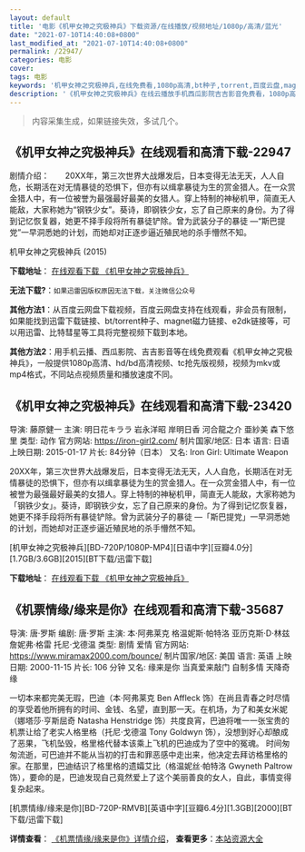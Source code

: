 ```yaml
---
layout: default
title: '电影《机甲女神之究极神兵》下载资源/在线播放/视频地址/1080p/高清/蓝光'
date: "2021-07-10T14:40:08+0800"
last_modified_at: "2021-07-10T14:40:08+0800"
permalink: /22947/
categories: 电影
cover:
tags: 电影
keywords: '机甲女神之究极神兵,在线免费看,1080p高清,bt种子,torrent,百度云盘,magnet,磁力链,迅雷下载资源'
description: '《机甲女神之究极神兵》在线云播放手机西瓜影院吉吉影音免费看，1080p高清bd/hd未删减完整版和tc抢先枪版，mkv/mp4格式，附带bt/torrent种子、magnet/磁力链、百度云盘、网盘资源迅雷下载链接'
---
```


>内容采集生成，如果链接失效，多试几个。


## 《机甲女神之究极神兵》在线观看和高清下载-22947

剧情介绍：　　20XX年，第三次世界大战爆发后，日本变得无法无天，人人自危，长期活在对无情暴徒的恐惧下，但亦有以缉拿暴徒为生的赏金猎人。在一众赏金猎人中，有一位被誉为最强最好最美的女猎人。穿上特制的神秘机甲，简直无人能敌，大家称她为“钢铁少女”。葵诗，即钢铁少女，忘了自己原来的身份。为了得到记忆恢复器，她更不择手段将所有暴徒铲除。曾为武装分子的暴徒 —“斯巴提党”一早洞悉她的计划，而她却对正逐步逼近殖民地的杀手懵然不知。


机甲女神之究极神兵 (2015)

**下载地址**： [在线观看下载 《机甲女神之究极神兵》](https://www.btbtdy.me/btdy/dy153.html) 


**无法下载?**：`如果迅雷因版权原因无法下载，关注微信公众号 `

**其他方法1**：从百度云网盘下载视频，百度云网盘支持在线观看，非会员有限制，如果能找到迅雷下载链接、bt/torrent种子、magnet磁力链接、e2dk链接等，可以用迅雷、比特彗星等工具将完整视频下载到本地。

**其他方法2**：用手机云播、西瓜影院、吉吉影音等在线免费观看《机甲女神之究极神兵》，一般提供1080p高清、hd/bd高清视频、tc抢先版视频，视频为mkv或mp4格式，不同站点视频质量和播放速度不同。


## 《机甲女神之究极神兵》在线观看和高清下载-23420

导演: 藤原健一 主演: 明日花キララ 岩永洋昭 岸明日香 河合龍之介 亜紗美 森下悠里 类型: 动作 官方网站: https://iron-girl2.com/ 制片国家/地区: 日本 语言: 日语 上映日期: 2015-01-17 片长: 84分钟（日本） 又名: Iron Girl: Ultimate Weapon

20XX年，第三次世界大战爆发后，日本变得无法无天，人人自危，长期活在对无情暴徒的恐惧下，但亦有以缉拿暴徒为生的赏金猎人。在一众赏金猎人中，有一位被誉为最强最好最美的女猎人。穿上特制的神秘机甲，简直无人能敌，大家称她为「钢铁少女」。葵诗，即钢铁少女，忘了自己原来的身份。为了得到记忆恢复器，她更不择手段将所有暴徒铲除。曾为武装分子的暴徒 —「斯巴提党」一早洞悉她的计划，而她却对正逐步逼近殖民地的杀手懵然不知。


[机甲女神之究极神兵][BD-720P/1080P-MP4][日语中字][豆瓣4.0分][1.7GB/3.6GB][2015][BT下载/迅雷下载]

**下载地址**： [在线观看下载 《机甲女神之究极神兵》](https://www.btdx8.com/torrent/iron_girl_ultimate_weapon_2015.html) 


## 《机票情缘/缘来是你》在线观看和高清下载-35687

导演: 唐·罗斯 编剧: 唐·罗斯 主演: 本·阿弗莱克 格温妮斯·帕特洛 亚历克斯·D·林兹 詹妮弗·格雷 托尼·戈德温 类型: 剧情 爱情 官方网站: https://www.miramax2000.com/bounce/ 制片国家/地区: 美国 语言: 英语 上映日期: 2000-11-15 片长: 106 分钟 又名: 缘来是你 当真爱来敲门 自制多情 天降奇缘

一切本来都完美无瑕，巴迪（本·阿弗莱克 Ben Affleck 饰）在尚且青春之时尽情的享受着他所拥有的时间、金钱、名望，直到那一天。在机场，为了和美女米妮（娜塔莎·亨斯屈奇 Natasha Henstridge 饰）共度良宵，巴迪将唯一一张宝贵的机票让给了老实人格里格（托尼·戈德温 Tony Goldwyn 饰），没想到好心却酿成了恶果，飞机坠毁，格里格代替本该乘上飞机的巴迪成为了空中的冤魂。 时间匆匆流逝，可巴迪并不能从当初的打击和罪恶感中走出来，他决定去拜访格里格的家。在那里，巴迪结识了格里格的遗孀艾比（格温妮丝·帕特洛 Gwyneth Paltrow 饰），要命的是，巴迪发现自己竟然爱上了这个美丽善良的女人，自此，事情变得复杂起来。


[机票情缘/缘来是你][BD-720P-RMVB][英语中字][豆瓣6.4分][1.3GB][2000][BT下载/迅雷下载]

**详情查看**： [《机票情缘/缘来是你》详情介绍](/movie/35687/)， **查看更多**：[本站资源大全](/movie/t/all/)

